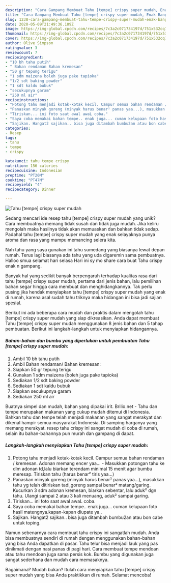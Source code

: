 ```yaml
---
description: "Cara Gampang Membuat Tahu [tempe] crispy super mudah, Enak Banget"
title: "Cara Gampang Membuat Tahu [tempe] crispy super mudah, Enak Banget"
slug: 1238-cara-gampang-membuat-tahu-tempe-crispy-super-mudah-enak-banget
date: 2020-05-09T21:49:36.109Z
image: https://img-global.cpcdn.com/recipes/7c3a2c071734197d/751x532cq70/tahu-tempe-crispy-super-mudah-foto-resep-utama.jpg
thumbnail: https://img-global.cpcdn.com/recipes/7c3a2c071734197d/751x532cq70/tahu-tempe-crispy-super-mudah-foto-resep-utama.jpg
cover: https://img-global.cpcdn.com/recipes/7c3a2c071734197d/751x532cq70/tahu-tempe-crispy-super-mudah-foto-resep-utama.jpg
author: Olive Simpson
ratingvalue: 3
reviewcount: 7
recipeingredient:
- "10 bh tahu putih"
- " Bahan rendaman Bahan kremesan"
- "50 gr tepung terigu"
- "1 sdm maizena boleh juga pake tapioka"
- "1/2 sdt baking powder"
- "1 sdt kaldu bubuk"
- "secukupnya garam"
- "250 ml air"
recipeinstructions:
- "Potong tahu menjadi kotak-kotak kecil. Campur semua bahan rendaman / kremesan. Adonan memang encer yaa... Masukkan potongan tahu ke dlm adonan td,lalu biarkan terendam minimal 15 menit agar bumbu meresap. Tiriskan tahu (harus benar² tiris yaa...)"
- "Panaskan minyak goreng (minyak harus benar² panas yaa...), masukkan tahu yg telah ditiriskan tadi,goreng sampai benar² matang/garing. Kucurkan 3 sdm adonan kremesan, biarkan sebentar, lalu aduk² dgn tahu. Ulangi sampai 2 atau 3 kali menuang, aduk² sampai garing."
- "Tiriskan... ini foto saat awal awaL coba."
- "Saya coba memakai bahan tempe.. enak juga... cuman kelupaan foto hasil matengnya.kapan-kapan diupate ya.."
- "Sajikan. Hangat2 sajikan.. bisa juga ditambah bumbu2an atau bon cabe untuk toping."
categories:
- Resep
tags:
- tahu
- tempe
- crispy

katakunci: tahu tempe crispy 
nutrition: 156 calories
recipecuisine: Indonesian
preptime: "PT20M"
cooktime: "PT47M"
recipeyield: "4"
recipecategory: Dinner

---
```



![Tahu [tempe] crispy super mudah](https://img-global.cpcdn.com/recipes/7c3a2c071734197d/751x532cq70/tahu-tempe-crispy-super-mudah-foto-resep-utama.jpg)

Sedang mencari ide resep tahu [tempe] crispy super mudah yang unik? Cara membuatnya memang tidak susah dan tidak juga mudah. Jika keliru mengolah maka hasilnya tidak akan memuaskan dan bahkan tidak sedap. Padahal tahu [tempe] crispy super mudah yang enak selayaknya punya aroma dan rasa yang mampu memancing selera kita.

Nah tahu yang saya gunakan ini tahu sumedang yang biasanya lewat depan rumah. Terus lagi biasanya ada tahu yang uda digaremin sama pembuatnya. Halloo smua selamat hari selasa Hari ini sy mo share cara buat Tahu crispy enak n gampang.

Banyak hal yang sedikit banyak berpengaruh terhadap kualitas rasa dari tahu [tempe] crispy super mudah, pertama dari jenis bahan, lalu pemilihan bahan segar hingga cara membuat dan menghidangkannya. Tak perlu pusing jika hendak menyiapkan tahu [tempe] crispy super mudah yang enak di rumah, karena asal sudah tahu triknya maka hidangan ini bisa jadi sajian spesial.


Berikut ini ada beberapa cara mudah dan praktis dalam mengolah tahu [tempe] crispy super mudah yang siap dikreasikan. Anda dapat membuat Tahu [tempe] crispy super mudah menggunakan 8 jenis bahan dan 5 tahap pembuatan. Berikut ini langkah-langkah untuk menyiapkan hidangannya.

<!--inarticleads1-->

##### Bahan-bahan dan bumbu yang diperlukan untuk pembuatan Tahu [tempe] crispy super mudah:

1. Ambil 10 bh tahu putih
1. Ambil  Bahan rendaman/ Bahan kremesan:
1. Siapkan 50 gr tepung terigu
1. Gunakan 1 sdm maizena (boleh juga pake tapioka)
1. Sediakan 1/2 sdt baking powder
1. Sediakan 1 sdt kaldu bubuk
1. Siapkan secukupnya garam
1. Sediakan 250 ml air


Buatnya simpel dan mudah, bahan yang dipakai irit. Brilio.net - Tahu dan tempe merupakan makanan yang cukup mudah ditemui di Indonesia. Bahkan tahu dan tempe telah menjadi makanan yang sangat merakyat dan dikenal hampir semua masyarakat Indonesia. Di samping harganya yang memang merakyat. resep tahu crispy ini sangat mudah di coba di rumah, selain itu bahan-bahannya pun murah dan gampang di dapat. 

<!--inarticleads2-->

##### Langkah-langkah menyiapkan Tahu [tempe] crispy super mudah:

1. Potong tahu menjadi kotak-kotak kecil. Campur semua bahan rendaman / kremesan. Adonan memang encer yaa... - Masukkan potongan tahu ke dlm adonan td,lalu biarkan terendam minimal 15 menit agar bumbu meresap. Tiriskan tahu (harus benar² tiris yaa...)
1. Panaskan minyak goreng (minyak harus benar² panas yaa...), masukkan tahu yg telah ditiriskan tadi,goreng sampai benar² matang/garing. Kucurkan 3 sdm adonan kremesan, biarkan sebentar, lalu aduk² dgn tahu. Ulangi sampai 2 atau 3 kali menuang, aduk² sampai garing.
1. Tiriskan... ini foto saat awal awaL coba.
1. Saya coba memakai bahan tempe.. enak juga... cuman kelupaan foto hasil matengnya.kapan-kapan diupate ya..
1. Sajikan. Hangat2 sajikan.. bisa juga ditambah bumbu2an atau bon cabe untuk toping.


Namun sebenarnya cara membuat tahu crispy ini sangatlah mudah. Anda bisa membuatnya sendiri di rumah dengan menggunakan bahan-bahan yang bisa Anda dapatkan di pasar. Tahu telur bisa menjadi lauk yang pas dinikmati dengan nasi panas di pagi hari. Cara membuat tempe mendoan atau tahu mendoan juga sama persis kok. Bumbu yang digunakan juga sangat sederhana dan mudah cara memasaknya. 

Bagaimana? Mudah bukan? Itulah cara menyiapkan tahu [tempe] crispy super mudah yang bisa Anda praktikkan di rumah. Selamat mencoba!
